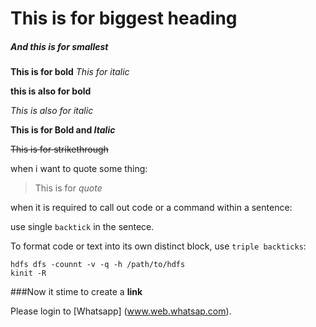 # This is for biggest heading 

##### And this is for smallest

**This is for bold**
*This for italic*

__this is also for bold__



_This is also for italic_

**This is for Bold and _Italic_**

~~This is for strikethrough~~

when i want to quote some thing:
>This is for _quote_

when it is required to call out code or a command within a sentence:

use single `backtick` in the sentece.


To format code or text into its own distinct block, use `triple backticks`:

```
hdfs dfs -counnt -v -q -h /path/to/hdfs
kinit -R
```

###Now it stime to create a **link**

Please login to [Whatsapp] (www.web.whatsap.com).
